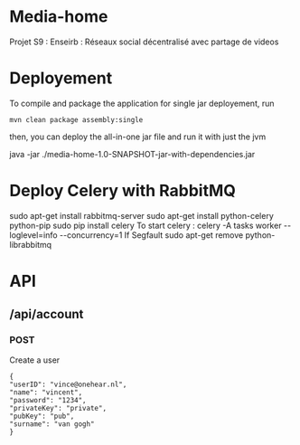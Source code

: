 Media-home
==========

Projet S9 : Enseirb : Réseaux social décentralisé avec partage de videos


# Deployement #

To compile and package the application for single jar deployement, run


    mvn clean package assembly:single

then, you can deploy the all-in-one jar file and run it with just the jvm

   java -jar ./media-home-1.0-SNAPSHOT-jar-with-dependencies.jar


# Deploy Celery with RabbitMQ
sudo apt-get install rabbitmq-server
sudo apt-get install python-celery python-pip
sudo pip install celery
To start celery : celery -A tasks worker --loglevel=info --concurrency=1
If Segfault  sudo apt-get remove python-librabbitmq


# API #

## /api/account ##

### POST ###

Create a user

    {
    "userID": "vince@onehear.nl",
    "name": "vincent",
    "password": "1234",
    "privateKey": "private",
    "pubKey": "pub",
    "surname": "van gogh"
    }





